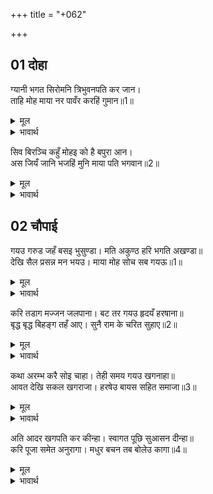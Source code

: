 +++
title = "+062"

+++


## 01 दोहा
ग्यानी भगत सिरोमनि त्रिभुवनपति कर जान।  
ताहि मोह माया नर पावँर करहिं गुमान॥1॥  

<details><summary>मूल</summary>

ग्यानी भगत सिरोमनि त्रिभुवनपति कर जान।  
ताहि मोह माया नर पावँर करहिं गुमान॥1॥  
</details>

<details><summary>भावार्थ</summary>

जो ज्ञानियों में और भक्तों में शिरोमणि हैं एवं त्रिभुवनपति भगवान्‌ के वाहन हैं, उन गरुड को भी माया ने मोह लिया। फिर भी नीच मनुष्य मूर्खतावश घमण्ड किया करते हैं॥1॥  
</details>

सिव बिरञ्चि कहुँ मोहइ को है बपुरा आन।  
अस जियँ जानि भजहिं मुनि माया पति भगवान॥2॥  

<details><summary>मूल</summary>

सिव बिरञ्चि कहुँ मोहइ को है बपुरा आन।  
अस जियँ जानि भजहिं मुनि माया पति भगवान॥2॥  
</details>

<details><summary>भावार्थ</summary>

यह माया जब शिवजी और ब्रह्माजी को भी मोह लेती है, तब दूसरा बेचारा क्या चीज है? जी में ऐसा जानकर ही मुनि लोग उस माया के स्वामी भगवान्‌ का भजन करते हैं॥2॥  
</details>





## 02 चौपाई
गयउ गरुड जहँ बसइ भुसुण्डा। मति अकुण्ठ हरि भगति अखण्डा॥  
देखि सैल प्रसन्न मन भयउ। माया मोह सोच सब गयऊ॥1॥  

<details><summary>मूल</summary>

गयउ गरुड जहँ बसइ भुसुण्डा। मति अकुण्ठ हरि भगति अखण्डा॥  
देखि सैल प्रसन्न मन भयउ। माया मोह सोच सब गयऊ॥1॥  
</details>

<details><summary>भावार्थ</summary>

गरुडजी वहाँ गए जहाँ निर्बाध बुद्धि और पूर्ण भक्ति वाले काकभुशुण्डि बसते थे। उस पर्वत को देखकर उनका मन प्रसन्न हो गया और (उसके दर्शन से ही) सब माया, मोह तथा सोच जाता रहा॥1॥  
</details>

करि तडाग मज्जन जलपाना। बट तर गयउ हृदयँ हरषाना॥  
बृद्ध बृद्ध बिहङ्ग तहँ आए। सुनै राम के चरित सुहाए॥2॥  

<details><summary>मूल</summary>

करि तडाग मज्जन जलपाना। बट तर गयउ हृदयँ हरषाना॥  
बृद्ध बृद्ध बिहङ्ग तहँ आए। सुनै राम के चरित सुहाए॥2॥  
</details>

<details><summary>भावार्थ</summary>

तालाब में स्नान और जलपान करके वे प्रसन्नचित्त से वटवृक्ष के नीचे गए। वहाँ श्री रामजी के सुन्दर चरित्र सुनने के लिए बूढे-बूढे पक्षी आए हुए थे॥2॥  
</details>

कथा अरम्भ करै सोइ चाहा। तेही समय गयउ खगनाहा॥  
आवत देखि सकल खगराजा। हरषेउ बायस सहित समाजा॥3॥  

<details><summary>मूल</summary>

कथा अरम्भ करै सोइ चाहा। तेही समय गयउ खगनाहा॥  
आवत देखि सकल खगराजा। हरषेउ बायस सहित समाजा॥3॥  
</details>

<details><summary>भावार्थ</summary>

भुशुण्डिजी कथा आरम्भ करना ही चाहते थे कि उसी समय पक्षीराज गरुडजी वहाँ जा पहुँचे। पक्षियों के राजा गरुडजी को आते देखकर काकभुशुण्डिजी सहित सारा पक्षी समाज हर्षित हुआ॥3॥  
</details>

अति आदर खगपति कर कीन्हा। स्वागत पूछि सुआसन दीन्हा॥  
करि पूजा समेत अनुरागा। मधुर बचन तब बोलेउ कागा॥4॥  

<details><summary>मूल</summary>

अति आदर खगपति कर कीन्हा। स्वागत पूछि सुआसन दीन्हा॥  
करि पूजा समेत अनुरागा। मधुर बचन तब बोलेउ कागा॥4॥  
</details>

<details><summary>भावार्थ</summary>

उन्होन्ने पक्षीराज गरुडजी का बहुत ही आदर-सत्कार किया और स्वागत (कुशल) पूछकर बैठने के लिए सुन्दर आसन दिया। फिर प्रेम सहित पूजा कर के कागभुशुण्डिजी मधुर वचन बोले-॥4॥  
</details>

